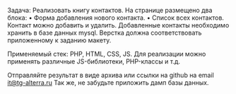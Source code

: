 Задача:
Реализовать книгу контактов.
На странице размещено два блока:
• Форма добавления нового контакта.
• Список всех контактов.
Контакт можно добавить и удалить.
Добавленные контакты необходимо хранить в базе данных mysql.
Верстка должна соответствовать приложенному к заданию макету.

Применяемый стек:
PHP, HTML, CSS, JS.
Для реализации можно применять различные JS-библиотеки, PHP-классы и т.д.

Отправляйте результат в виде архива или ссылки на github на email it@tg-alterra.ru
Так же, не забудьте приложить дамп базы данных.
